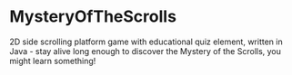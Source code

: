 # MysteryOfTheScrolls
2D side scrolling platform game with educational quiz element, written in Java - stay alive long enough to discover the Mystery of the Scrolls, you might learn something!
